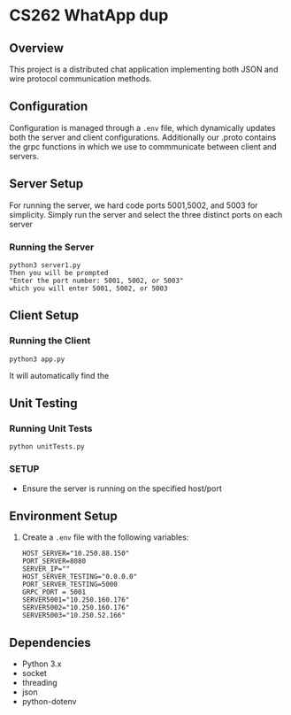 # CS262 WhatApp dup

## Overview
This project is a distributed chat application implementing both JSON and wire protocol communication methods.

## Configuration
Configuration is managed through a `.env` file, which dynamically updates both the server and client configurations. Additionally our .proto contains the grpc functions in which we use to commmunicate between client and servers.

## Server Setup
For running the server, we hard code ports 5001,5002, and 5003 for simplicity.
Simply run the server and select the three distinct ports on each server


### Running the Server
```
python3 server1.py
Then you will be prompted
"Enter the port number: 5001, 5002, or 5003"
which you will enter 5001, 5002, or 5003
```

## Client Setup
### Running the Client
```
python3 app.py
```
It will automatically find the 

## Unit Testing
### Running Unit Tests
```
python unitTests.py
```

### SETUP
- Ensure the server is running on the specified host/port 

## Environment Setup
1. Create a `.env` file with the following variables:
   ```
   HOST_SERVER="10.250.88.150"
   PORT_SERVER=8080
   SERVER_IP=""
   HOST_SERVER_TESTING="0.0.0.0"
   PORT_SERVER_TESTING=5000
   GRPC_PORT = 5001
   SERVER5001="10.250.160.176"
   SERVER5002="10.250.160.176"
   SERVER5003="10.250.52.166"

   ```

## Dependencies
- Python 3.x
- socket
- threading
- json
- python-dotenv
